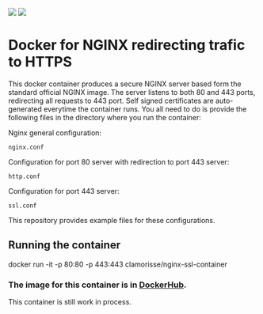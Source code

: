 [![](https://images.microbadger.com/badges/image/clamorisse/nginx-ssl-container.svg)](http://microbadger.com/images/clamorisse/nginx-ssl-container "Get your own image badge on microbadger.com") [![](https://images.microbadger.com/badges/version/clamorisse/nginx-ssl-container.svg)](http://microbadger.com/images/clamorisse/nginx-ssl-container "Get your own version badge on microbadger.com")

# Docker for NGINX redirecting trafic to HTTPS

This docker container produces a secure NGINX server based form the standard official NGINX image. The server listens to both 80 and 443 ports, redirecting all requests to 443 port. Self signed certificates are auto-generated everytime the container runs. You all need to do is provide the following files in the directory where you run the container:

Nginx general configuration:
```
nginx.conf
```
Configuration for port 80 server with redirection to port 443 server:
```
http.conf
```
Configuration for port 443 server:
```
ssl.conf
```

This repository provides example files for these configurations.

## Running the container

docker run -it -p 80:80 -p 443:443 clamorisse/nginx-ssl-container

### The image for this container is in [DockerHub](https://hub.docker.com/r/clamorisse/nginx-ssl-container/).

This container is still work in process.


